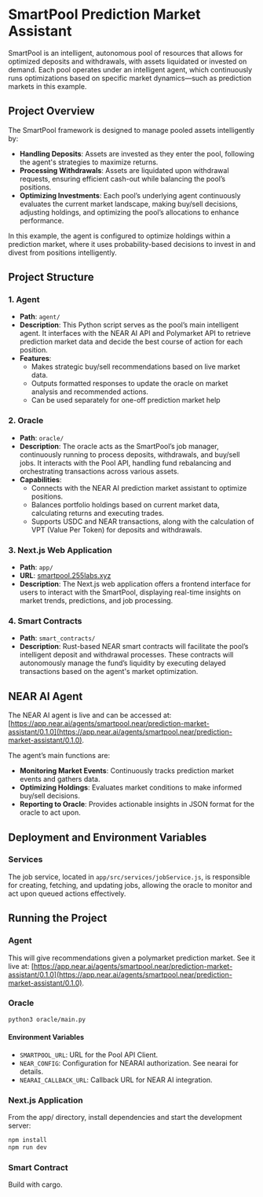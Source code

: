# SmartPool Prediction Market Assistant

SmartPool is an intelligent, autonomous pool of resources that allows for optimized deposits and withdrawals, with assets liquidated or invested on demand. Each pool operates under an intelligent agent, which continuously runs optimizations based on specific market dynamics—such as prediction markets in this example.

## Project Overview

The SmartPool framework is designed to manage pooled assets intelligently by:
- **Handling Deposits**: Assets are invested as they enter the pool, following the agent's strategies to maximize returns.
- **Processing Withdrawals**: Assets are liquidated upon withdrawal requests, ensuring efficient cash-out while balancing the pool’s positions.
- **Optimizing Investments**: Each pool’s underlying agent continuously evaluates the current market landscape, making buy/sell decisions, adjusting holdings, and optimizing the pool’s allocations to enhance performance.

In this example, the agent is configured to optimize holdings within a prediction market, where it uses probability-based decisions to invest in and divest from positions intelligently.

## Project Structure

### 1. **Agent**
- **Path**: `agent/`
- **Description**: This Python script serves as the pool’s main intelligent agent. It interfaces with the NEAR AI API and Polymarket API to retrieve prediction market data and decide the best course of action for each position.
- **Features**:
  - Makes strategic buy/sell recommendations based on live market data.
  - Outputs formatted responses to update the oracle on market analysis and recommended actions.
  - Can be used separately for one-off prediction market help

### 2. **Oracle**
- **Path**: `oracle/`
- **Description**: The oracle acts as the SmartPool’s job manager, continuously running to process deposits, withdrawals, and buy/sell jobs. It interacts with the Pool API, handling fund rebalancing and orchestrating transactions across various assets.
- **Capabilities**:
  - Connects with the NEAR AI prediction market assistant to optimize positions.
  - Balances portfolio holdings based on current market data, calculating returns and executing trades.
  - Supports USDC and NEAR transactions, along with the calculation of VPT (Value Per Token) for deposits and withdrawals.

### 3. **Next.js Web Application**
- **Path**: `app/`
- **URL**: [smartpool.255labs.xyz](https://smartpool.255labs.xyz)
- **Description**: The Next.js web application offers a frontend interface for users to interact with the SmartPool, displaying real-time insights on market trends, predictions, and job processing.

### 4. **Smart Contracts**
- **Path**: `smart_contracts/`
- **Description**: Rust-based NEAR smart contracts will facilitate the pool’s intelligent deposit and withdrawal processes. These contracts will autonomously manage the fund’s liquidity by executing delayed transactions based on the agent's market optimization.

## NEAR AI Agent

The NEAR AI agent is live and can be accessed at: [https://app.near.ai/agents/smartpool.near/prediction-market-assistant/0.1.0](https://app.near.ai/agents/smartpool.near/prediction-market-assistant/0.1.0).

The agent’s main functions are:
- **Monitoring Market Events**: Continuously tracks prediction market events and gathers data.
- **Optimizing Holdings**: Evaluates market conditions to make informed buy/sell decisions.
- **Reporting to Oracle**: Provides actionable insights in JSON format for the oracle to act upon.

## Deployment and Environment Variables

### Services

The job service, located in `app/src/services/jobService.js`, is responsible for creating, fetching, and updating jobs, allowing the oracle to monitor and act upon queued actions effectively.

## Running the Project

### Agent
This will give recommendations given a polymarket prediction market. See it live at: [https://app.near.ai/agents/smartpool.near/prediction-market-assistant/0.1.0](https://app.near.ai/agents/smartpool.near/prediction-market-assistant/0.1.0).

### Oracle

```bash
python3 oracle/main.py
```

#### Environment Variables

- `SMARTPOOL_URL`: URL for the Pool API Client.
- `NEAR_CONFIG`: Configuration for NEARAI authorization. See nearai for details.
- `NEARAI_CALLBACK_URL`: Callback URL for NEAR AI integration.

### Next.js Application
From the app/ directory, install dependencies and start the development server:

```bash
npm install
npm run dev
```

### Smart Contract

Build with cargo.
